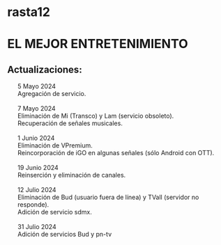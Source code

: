 # rasta12
<html>
<body>
<h1>EL MEJOR ENTRETENIMIENTO</h1>

<h2>Actualizaciones:</h2>
<ul>
5 Mayo 2024<br>
Agregación de servicio.
<br><br>
7 Mayo 2024<br>
Eliminación de Mi (Transco) y Lam (servicio obsoleto).<br>
Recuperación de señales musicales.
<br><br>
1 Junio 2024<br>
Eliminación de VPremium.<br>
Reincorporaci&oacute;n de iGO en algunas señales (s&oacute;lo Android con OTT).
<br><br>
19 Junio 2024<br>
Reinserci&oacute;n y eliminaci&oacute;n de canales.
<br><br>
12 Julio 2024<br>
Eliminación de Bud (usuario fuera de l&iacute;nea) y TVall (servidor no responde).<br>
Adici&oacute;n de servicio sdmx.
<br><br>
31 Julio 2024<br>
Adici&oacute;n de servicios Bud y pn-tv
</ul>
</body>
</html>
